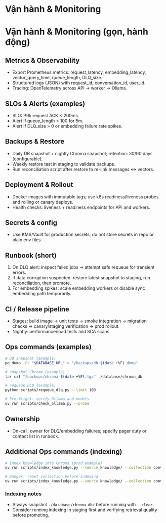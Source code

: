 # Vận hành & Monitoring

# Vận hành & Monitoring (gọn, hành động)

## Metrics & Observability
- Export Prometheus metrics: request_latency, embedding_latency, vector_query_time, queue_length, DLQ_size.
- Structured logs (JSON) with request_id, conversation_id, user_id.
- Tracing: OpenTelemetry across API → worker → Ollama.

## SLOs & Alerts (examples)
- SLO: P95 request ACK < 200ms.
- Alert if queue_length > 100 for 5m.
- Alert if DLQ_size > 0 or embedding failure rate spikes.

## Backups & Restore
- Daily DB snapshot + nightly Chroma snapshot; retention: 30/90 days (configurable).
- Weekly restore test in staging to validate backups.
- Run reconciliation script after restore to re-link messages ↔ vectors.

## Deployment & Rollout
- Docker images with immutable tags; use k8s readiness/liveness probes and rolling or canary deploys.
- Health checks: liveness + readiness endpoints for API and workers.

## Secrets & config
- Use KMS/Vault for production secrets; do not store secrets in repo or plain env files.

## Runbook (short)
1. On DLQ alert: inspect failed jobs → attempt safe requeue for transient errors.
2. If data corruption suspected: restore latest snapshot to staging, run reconciliation, then promote.
3. For embedding spikes: scale embedding workers or disable sync embedding path temporarily.

## CI / Release pipeline
- Stages: build image → unit tests → smoke integration → migration checks → canary/staging verification → prod rollout.
- Nightly: performance/load tests and SCA scans.

## Ops commands (examples)
```bash
# DB snapshot (example)
pg_dump -Fc "$DATABASE_URL" > "/backups/db-$(date +%F).dump"

# snapshot Chroma (example)
tar czf "/backups/chroma-$(date +%F).tgz" ./database/chroma_db

# requeue DLQ (example)
python scripts/requeue_dlq.py --limit 100

# Pre-flight: verify Ollama and models
uv run scripts/check_ollama.py --probe
```

## Ownership
- On-call: owner for DLQ/embedding failures; specify pager duty or contact list in runbook.

## Additional Ops commands (indexing)
```bash
# Index knowledge into Chroma (prod example)
uv run scripts/index_knowledge.py --source knowledge/ --collection conversations_prod

# Danger: reset collection before indexing
uv run scripts/index_knowledge.py --source knowledge/ --collection conversations_prod --clear
```

### Indexing notes
- Always snapshot `./database/chroma_db/` before running with `--clear`.
- Consider running indexing in staging first and verifying retrieval quality before promoting.
